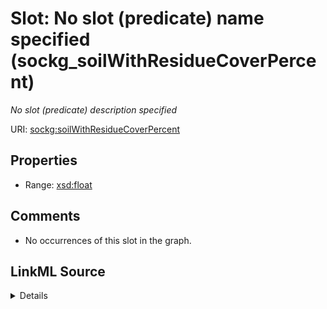 

# Slot: No slot (predicate) name specified (sockg_soilWithResidueCoverPercent)


_No slot (predicate) description specified_







URI: [sockg:soilWithResidueCoverPercent](https://idir.uta.edu/sockg-ontology/docs/soilWithResidueCoverPercent)



<!-- no inheritance hierarchy -->








## Properties

* Range: [xsd:float](http://www.w3.org/2001/XMLSchema#float)





## Comments

* No occurrences of this slot in the graph.



## LinkML Source

<details>

```yaml
name: sockg_soilWithResidueCoverPercent
description: No slot (predicate) description specified
title: No slot (predicate) name specified
comments:
- No occurrences of this slot in the graph.
from_schema: soc-kg
rank: 1000
domain: sockg_SoilCover
slot_uri: sockg:soilWithResidueCoverPercent
alias: sockg_soilWithResidueCoverPercent
range: float

```
</details>